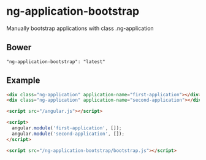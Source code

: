 # ng-application-bootstrap

Manually bootstrap applications with class .ng-application

## Bower
`"ng-application-bootstrap": "latest"`

## Example

```HTML
<div class="ng-application" application-name="first-application"></div>
<div class="ng-application" application-name="second-application"></div>

<script src="/angular.js"></script>

<script>
  angular.module('first-application', []);
  angular.module('second-application', []);
</script>

<script src="/ng-application-bootstrap/bootstrap.js"></script>

```
